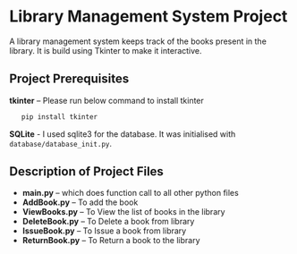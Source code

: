 
# Library Management System Project

A library management system keeps track of the books present in the library. It is build using Tkinter to make it interactive.

## Project Prerequisites
**tkinter** – Please run below command to install tkinter
```bash
   pip install tkinter
```
**SQLite** - I used sqlite3 for the database. It was initialised with ```database/database_init.py```.

## Description of Project Files
-  **main.py** – which does function call to all other python files
-  **AddBook.py** – To add the book
-  **ViewBooks.py** – To View the list of books in the library
-  **DeleteBook.py** – To Delete a book from library
-  **IssueBook.py** – To Issue a book from library
-  **ReturnBook.py** – To Return a book to the library


